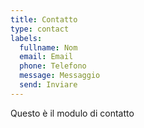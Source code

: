 ```yaml
---
title: Contatto
type: contact
labels:
  fullname: Nom
  email: Email
  phone: Telefono
  message: Messaggio
  send: Inviare
---
```


Questo è il modulo di contatto
